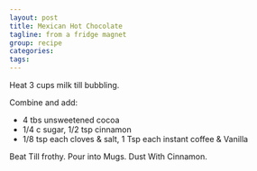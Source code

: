 ```yaml
---
layout: post
title: Mexican Hot Chocolate
tagline: from a fridge magnet
group: recipe
categories: 
tags: 
---
```


Heat 3 cups milk till bubbling.

Combine and add:

- 4 tbs unsweetened cocoa
- 1/4 c sugar, 1/2 tsp cinnamon
- 1/8 tsp each cloves & salt, 1 Tsp each instant coffee & Vanilla

Beat Till frothy.
Pour into Mugs.
Dust With Cinnamon.